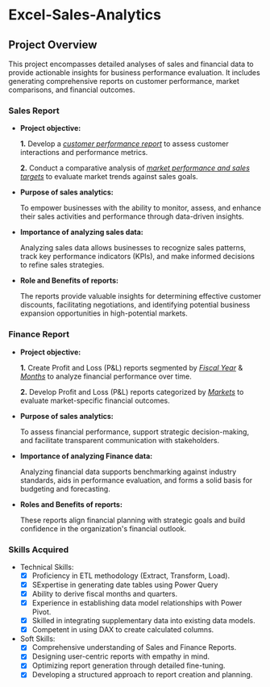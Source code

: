 # Excel-Sales-Analytics

## Project Overview
This project encompasses detailed analyses of sales and financial data to provide actionable insights for business performance evaluation. It includes generating comprehensive reports on customer performance, market comparisons, and financial outcomes.

### Sales Report

- **Project objective:** 

    **1.** Develop a _[customer performance report](https://github.com/PrajaktaNikam818/Excel-Sales-Analytics/blob/main/Customer%20Performance%20Report.pdf)_ to assess customer interactions and performance metrics.

    **2.** Conduct a comparative analysis of _[market performance and sales targets](https://github.com/PrajaktaNikam818/Excel-Sales-Analytics/blob/main/Market%20Performance%20vs%20Target%20Report.pdf)_ to evaluate market trends against sales goals.

- **Purpose of sales analytics:** 

    To empower businesses with the ability to monitor, assess, and enhance their sales activities and performance through data-driven insights.

- **Importance of analyzing sales data:** 

    Analyzing sales data allows businesses to recognize sales patterns, track key performance indicators (KPIs), and make informed decisions to refine sales strategies.

- **Role and Benefits of reports:** 
  
    The reports provide valuable insights for determining effective customer discounts, facilitating negotiations, and identifying potential business expansion opportunities in high-potential markets.

### Finance Report 

- **Project objective:** 

    **1.** Create Profit and Loss (P&L) reports segmented by _[Fiscal Year](https://github.com/KirandeepMarala/Excel-Sales_Analysis/blob/main/P%26L%20Statement%20by%20Fiscal%20Year.pdf)_ & _[Months](https://github.com/PrajaktaNikam818/Excel-Sales-Analytics/blob/main/P%26L%20Statement%20by%20Months.pdf)_ to analyze financial performance over time. 

   **2.** Develop Profit and Loss (P&L) reports categorized by _[Markets](https://github.com/PrajaktaNikam818/Excel-Sales-Analytics/blob/main/P%26L%20Statement%20by%20Markets.pdf)_ to evaluate market-specific financial outcomes.

- **Purpose of sales analytics:** 

    To assess financial performance, support strategic decision-making, and facilitate transparent communication with stakeholders.

- **Importance of analyzing Finance data:** 

    Analyzing financial data supports benchmarking against industry standards, aids in performance evaluation, and forms a solid basis for budgeting and forecasting.

- **Roles and Benefits of reports:** 

    These reports align financial planning with strategic goals and build confidence in the organization's financial outlook.


### Skills Acquired

+  Technical Skills:
   - [x]	Proficiency in ETL methodology (Extract, Transform, Load).
   - [x]	SExpertise in generating date tables using Power Query
   - [x]	Ability to derive fiscal months and quarters.
   - [x]	Experience in establishing data model relationships with Power Pivot.
   - [x]	Skilled in integrating supplementary data into existing data models.
   - [x]	Competent in using DAX to create calculated columns.

+  Soft Skills:
   - [x]	Comprehensive understanding of Sales and Finance Reports.
   - [x]	Designing user-centric reports with empathy in mind.
   - [x]	Optimizing report generation through detailed fine-tuning.
   - [x]	Developing a structured approach to report creation and planning.
